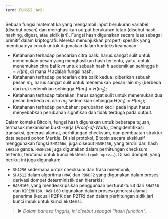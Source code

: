 ```yaml
---
term: FUNGSI HASH
---
```


Sebuah fungsi matematika yang mengambil input berukuran variabel (disebut pesan) dan menghasilkan output berukuran tetap (disebut hash, hashing, digest, atau sidik jari). Fungsi hash digunakan secara luas sebagai primitif dalam kriptografi. Mereka menunjukkan properti spesifik yang membuatnya cocok untuk digunakan dalam konteks keamanan:
* Ketahanan terhadap pencarian citra balik: harus sangat sulit untuk menemukan pesan yang menghasilkan hash tertentu, yaitu, untuk menemukan citra balik $m$ untuk sebuah hash $h$ sedemikian sehingga $h = H(m)$, di mana $H$ adalah fungsi hash;
* Ketahanan terhadap pencarian citra balik kedua: diberikan sebuah pesan $m_1$, harus sangat sulit untuk menemukan pesan lain $m_2$ (berbeda dari $m_1$) sedemikian sehingga $H(m_1) = H(m_2)$;
* Ketahanan terhadap tabrakan: harus sangat sulit untuk menemukan dua pesan berbeda $m_1$ dan $m_2$ sedemikian sehingga $H(m_1) = H(m_2)$;
* Ketahanan terhadap perubahan: perubahan kecil pada input harus menyebabkan perubahan signifikan dan tidak terduga pada output.

Dalam konteks Bitcoin, fungsi hash digunakan untuk beberapa tujuan, termasuk mekanisme bukti-kerja (*Proof-of-Work*), pengidentifikasi transaksi, generasi alamat, perhitungan checksum, dan pembuatan struktur data seperti pohon Merkle. Di sisi protokol, Bitcoin secara eksklusif menggunakan fungsi `SHA256d`, juga disebut `HASH256`, yang terdiri dari hash `SHA256` ganda. `HASH256` juga digunakan dalam perhitungan checksum tertentu, terutama untuk kunci ekstensi (`xpub`, `xprv`...). Di sisi dompet, yang berikut ini juga digunakan:
* `SHA256` sederhana untuk checksum dari frasa mnemonik;
* `SHA512` dalam algoritma `HMAC` dan `PBKDF2` yang digunakan dalam proses derivasi dompet deterministik dan hierarkis;
* `HASH160`, yang mendeskripsikan penggunaan berturut-turut dari `SHA256` dan `RIPEMD160`. `HASH160` digunakan dalam proses generasi alamat penerima (kecuali P2PK dan P2TR) dan dalam perhitungan sidik jari kunci induk untuk kunci ekstensi.

> ► *Dalam bahasa Inggris, ini disebut sebagai "hash function".*